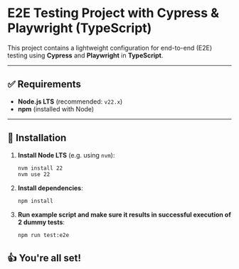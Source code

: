 # E2E Testing Project with Cypress & Playwright (TypeScript)

This project contains a lightweight configuration for end-to-end (E2E) testing using **Cypress** and **Playwright** in **TypeScript**.

---

## ✅ Requirements

- **Node.js LTS** (recommended: `v22.x`)
- **npm** (installed with Node)

---

## 🚀 Installation

1. **Install Node LTS** (e.g. using `nvm`):
   ```bash
   nvm install 22
   nvm use 22
   ```

1. **Install dependencies**:
   ```bash
   npm install
   ```

1. **Run example script and make sure it results in successful execution of 2 dummy tests**:
   ```bash
   npm run test:e2e
   ```
   
## 👍 You're all set!